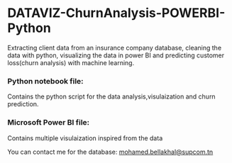 # DATAVIZ-ChurnAnalysis-POWERBI-Python
Extracting client data from an insurance company database, cleaning the data with python, visualizing the data in power BI and predicting customer loss(churn analysis) with machine learning. 

### Python notebook file: 
Contains the python script for the data analysis,visulaization and churn prediction.

### Microsoft Power BI file: 
Contains multiple visulaization inspired from the data 

You can contact me for the database: mohamed.bellakhal@supcom.tn

